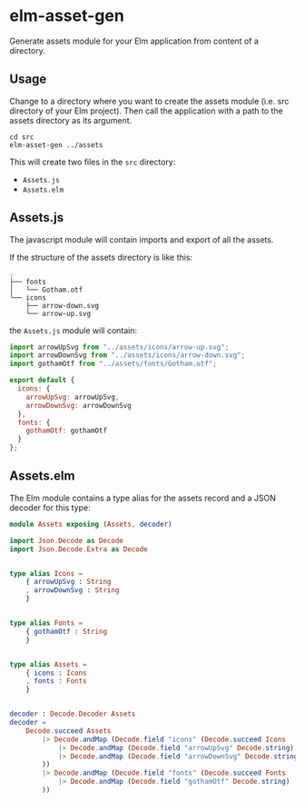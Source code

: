# elm-asset-gen

Generate assets module for your Elm application from content of a directory.

## Usage

Change to a directory where you want to create the assets module (i.e. src directory of your Elm project).
Then call the application with a path to the assets directory as its argument.

```
cd src
elm-asset-gen ../assets
```

This will create two files in the `src` directory:

* `Assets.js`
* `Assets.elm`

## Assets.js

The javascript module will contain imports and export of all the assets.

If the structure of the assets directory is like this:
```
.
├── fonts
│   └── Gotham.otf
└── icons
    ├── arrow-down.svg
    └── arrow-up.svg
```

the `Assets.js` module will contain:

```js
import arrowUpSvg from "../assets/icons/arrow-up.svg";
import arrowDownSvg from "../assets/icons/arrow-down.svg";
import gothamOtf from "../assets/fonts/Gotham.otf";

export default {
  icons: {
    arrowUpSvg: arrowUpSvg,
    arrowDownSvg: arrowDownSvg
  },
  fonts: {
    gothamOtf: gothamOtf
  }
};
```

## Assets.elm

The Elm module contains a type alias for the assets record and a JSON decoder for this type:

```elm
module Assets exposing (Assets, decoder)

import Json.Decode as Decode
import Json.Decode.Extra as Decode


type alias Icons =
    { arrowUpSvg : String
    , arrowDownSvg : String
    }


type alias Fonts =
    { gothamOtf : String
    }


type alias Assets =
    { icons : Icons
    , fonts : Fonts
    }


decoder : Decode.Decoder Assets
decoder =
    Decode.succeed Assets
        |> Decode.andMap (Decode.field "icons" (Decode.succeed Icons
            |> Decode.andMap (Decode.field "arrowUpSvg" Decode.string)
            |> Decode.andMap (Decode.field "arrowDownSvg" Decode.string)
        ))
        |> Decode.andMap (Decode.field "fonts" (Decode.succeed Fonts
            |> Decode.andMap (Decode.field "gothamOtf" Decode.string)
        ))
```
